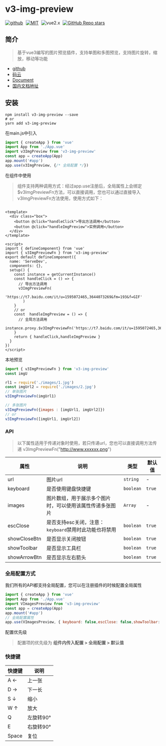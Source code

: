 # v3-img-preview

<a target="_blank" href="https://github.com/Alfred-Skyblue" style="margin-right: 5px;">![github](https://img.shields.io/badge/Author-Alfred_Skyblue-blue.svg)</a>
<a target="_blank" href="https://github.com/Alfred-Skyblue/v3-img-preview/blob/master/LICENSE" style="margin-right: 5px;">![MIT](https://img.shields.io/badge/License-MIT-green.svg)</a>
<a style="margin-right: 5px;">![vue2.x](https://img.shields.io/badge/VUE-3.0-green.svg)</a>
<a target="_blank" href="https://github.com/Alfred-Skyblue/v3-img-preview" style="margin-right: 5px;">![GitHub Repo stars](https://img.shields.io/github/stars/Alfred-Skyblue/v3-img-preview?style=social)
</a>

## 简介
> 基于vue3编写的图片预览插件，支持单图和多图预览，支持图片旋转，缩放，移动等功能

+ [github](https://github.com/Alfred-Skyblue/v3-img-preview)
+ [码云](https://gitee.com/yuan_fangY/v3-img-preview)
+ [Document](https://alfred-skyblue.github.io/v3-img-preview/)
+ [国内文档地址](https://yuan_fangy.gitee.io/v3-img-preview/)


## 安装



```shell
npm install v3-img-preview --save
# or
yarn add v3-img-preview
```

在main.js中引入

```js
import { createApp } from 'vue'
import App from './App.vue'
import v3ImgPreview from 'v3-img-preview'
const app = createApp(App)
app.mount('#app')
app.use(v3ImgPreview, {/* 全局配置 */})
```

在组件中使用

> 组件支持两种调用方式：经过app.use注册后，全局属性上会绑定$v3ImgPreviewFn方法，可以直接调用，您也可以通过直接导入v3ImgPreviewFn方法使用，使用方式如下：
```vue

<template>
  <div class="box">
    <button @click="handleClick">导出方法调用</button>
    <button @click="handleImgPreview">实例调用</button>
  </div>
</template>

<script>
import { defineComponent} from 'vue'
import { v3ImgPreviewFn } from 'v3-img-preview'
export default defineComponent({
  name: 'ServeDev',
  components: {},
  setup() {
    const instance = getCurrentInstance()
    const handleClick = () => {
      // 导出方法调用
      v3ImgPreviewFn(
          'https://t7.baidu.com/it/u=1595072465,3644073269&fm=193&f=GIF'
        )
    }
    // or 
    const  handleImgPreview = () => {
      // 全局方法调用
      instance.proxy.$v3ImgPreviewFn('https://t7.baidu.com/it/u=1595072465,3644073269&fm=193&f=GIF')
    }
    return { handleClick,handleImgPreview }
  }
})
</script>

```

本地预览
```js
import { v3ImgPreviewFn } from 'v3-img-preview'
const imgU

rl1 = require('./images/1.jpg')
const imgUrl2 = require('./images/2.jpg')
// 单张图片
v3ImgPreviewFn(imgUrl1)

// 多张图片
v3ImgPreviewFn({images : [imgUrl1, imgUrl2]})
// or
v3ImgPreviewFn([imgUrl1, imgUrl2])
```



### API

> 以下属性适用于传递对象时使用，若只传递url，您也可以直接调用方法传递 v3ImgPreviewFn("http://www.xxxxxx.png")

| 属性         | 说明                                                     | 类型      | 默认值 |
| ------------ | -------------------------------------------------------- | --------- | ------ |
| url          | 图片url                                                  | `string`  | -      |
| keyboard     | 是否使用键盘快捷键                                       | `boolean` | `true` |
| images       | 图片数组，用于展示多个图片时，可以使用该属性传递多张图片 | `Array`   | -      |
| escClose     | 是否支持esc关闭，注意：`keyboard`禁用时此功能也将禁用    | `boolean` | `true` |
| showCloseBtn | 是否显示关闭按钮                                         | `boolean` | `true` |
| showToolbar  | 是否显示工具栏                                           | `boolean` | `true` |
| showArrowBtn | 是否显示左右箭头                                         | `boolean` | `true` |



### 全局配置方式

我们所有的API都支持全局配置，您可以在注册插件的时候配置全局属性

```js
import { createApp } from 'vue'
import App from './App.vue'
import VImagesPreview from 'v3-img-preview'
const app = createApp(App)
app.mount('#app')
// 全局配置属性
app.use(VImagesPreview, { keyboard: false,escClose: false,showToolbar: false })

```



配置优先级

> 配置项的优先级为 **组件内传入配置 > 全局配置 > 默认值**



### 快捷键



| 快捷键  | 说明      |
| ------- | --------- |
| A    ←  | 上一张    |
| D    →  | 下一长    |
| S     ↓ | 缩小      |
| W    ↑  | 放大      |
| Q       | 左旋转90° |
| E       | 右旋转90° |
| Space   | 复位      |

